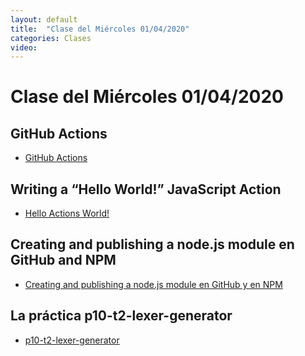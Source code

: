 ```yaml
---
layout: default
title:  "Clase del Miércoles 01/04/2020"
categories: Clases
video: 
---
```


# Clase del Miércoles 01/04/2020

## GitHub Actions

* [GitHub Actions]({{site.baseurl}}/tema1-introduccion-a-javascript/github-actions)

## Writing a “Hello World!” JavaScript Action

* [Hello Actions World!]({{site.baseurl}}/tema1-introduccion-a-javascript/creating-javascript-action)

## Creating and publishing a node.js module en GitHub and NPM

* [Creating and publishing a node.js module en GitHub y en NPM]({{site.baseurl}}/tema1-introduccion-a-javascript/creating-and-publishing-npm-module)

## La práctica p10-t2-lexer-generator

* [p10-t2-lexer-generator]({{site.baseurl}}/tema2-expresiones-regulares-y-analisis-lexico/practicas/p10-t2-lexer-generator/)

